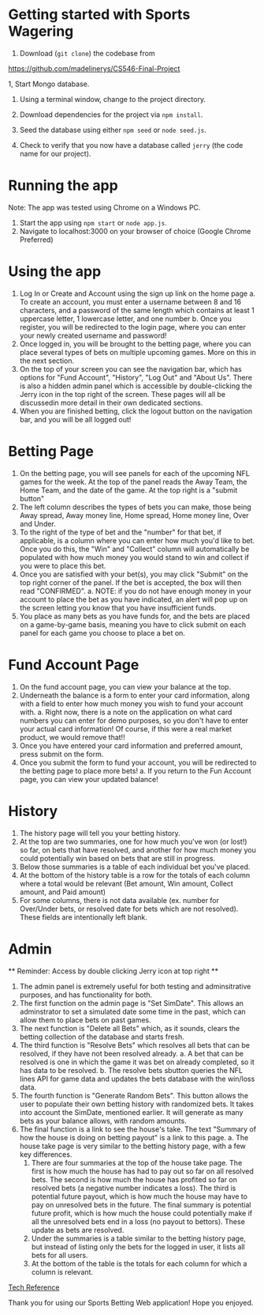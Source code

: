 # Getting started with Sports Wagering

1. Download (`git clone`) the codebase from 

  <a href="https://github.com/madelinerys/CS546-Final-Project">
  https://github.com/madelinerys/CS546-Final-Project</a>

1, Start Mongo database.

1. Using a terminal window, change to the project directory.

1. Download dependencies for the project via `npm install`.

1. Seed the database using either `npm seed` or `node seed.js`.

1. Check to verify that you now have a database called `jerry` (the code name
for our project). 

# Running the app

Note: The app was tested using Chrome on a Windows PC.

1. Start the app using `npm start` or `node app.js`.
2. Navigate to localhost:3000 on your browser of choice (Google Chrome Preferred)

# Using the app
1. Log In or Create and Account using the sign up link on the home page
    a. To create an account, you must enter a username between 8 and 16 characters, and a password of the same length which contains at least 1 uppercase letter, 1 lowercase letter, and one number
    b. Once you register, you will be redirected to the login page, where you can enter your newly created username and password!
2. Once logged in, you will be brought to the betting page, where you can place several types of bets on multiple upcoming games. More on this in the next section.
3. On the top of your screen you can see the navigation bar, which has options for "Fund Account",  "History", "Log Out" and "About Us". There is also a hidden admin panel which is accessible by double-clicking the Jerry icon in the top right of the screen. These pages will all be discussedin more detail in their own dedicated sections.
4. When you are finished betting, click the logout button on the navigation bar, and you will be all logged out!

# Betting Page
1. On the betting page, you will see panels for each of the upcoming NFL games for the week. At the top of the panel reads the Away Team, the Home Team, and the date of the game. At the top right is a "submit button" 
2. The left column describes the types of bets you can make, those being Away spread, Away money line, Home spread, Home money line, Over and Under.
3. To the right of the type of bet and the "number" for that bet, if applicable, is a column where you can enter how much you'd like to bet. Once you do this, the "Win" and "Collect" column will automatically be populated with how much money you would stand to win and collect if you were to place this bet.
4. Once you are satisfied with your bet(s), you may click "Submit" on the top right corner of the panel. If the bet is accepted, the box will then read "CONFIRMED". 
    a. NOTE: if you do not have enough money in your account to place the bet as you have indicated, an alert will pop up on the screen letting you know that you have insufficient funds.
5. You place as many bets as you have funds for, and the bets are placed on a game-by-game basis, meaning you have to click submit on each panel for each game you choose to place a bet on.

# Fund Account Page
1. On the fund account page, you can view your balance at the top.
2. Underneath the balance is a form to enter your card information, along with a field to enter how much money you wish to fund your account with.
    a. Right now, there is a note on the application on what card numbers you can enter for demo purposes, so you don't have to enter your actual card information! Of course, if this were a real market product, we would remove that!!
3. Once you have entered your card information and preferred amount, press submit on the form.
4. Once you submit the form to fund your account, you will be redirected to the betting page to place more bets!
    a. If you return to the Fun Account page, you can view your updated balance!

# History
1. The history page will tell you your betting history. 
2. At the top are two summaries, one for how much you've won (or lost!) so far, on bets that have resolved, and another for how much money you could potentially win based on bets that are still in progress.
3. Below those summaries is a table of each individual bet you've placed. 
4. At the bottom of the history table is a row for the totals of each column where a total would be relevant (Bet amount, Win amount, Collect amount, and Paid amount)
5. For some columns, there is not data available (ex. number for Over/Under bets, or resolved date for bets which are not resolved). These fields are intentionally left blank.

# Admin
** Reminder: Access by double clicking Jerry icon at top right **
1. The admin panel is extremely useful for both testing and adminsitrative purposes, and has functionality for both.
2. The first function on the admin page is "Set SimDate". This allows an adminstrator to set a simulated date some time in the past, which can allow them to place bets on past games.
3. The next function is "Delete all Bets" which, as it sounds, clears the betting collection of the database and starts fresh.
4. The third function is "Resolve Bets" which resolves all bets that can be resolved, if they have not been resolved already.
    a. A bet that can be resolved is one in which the game it was bet on already completed, so it has data to be resolved.
    b. The resolve bets sbutton queries the NFL lines API for game data and updates the bets database with the win/loss data.
5. The fourth function is "Generate Random Bets". This button allows the user to populate their own betting history with randomized bets. It takes into account the SimDate, mentioned earlier. It will generate as many bets as your balance allows, with random amounts.
6. The final function is a link to see the house's take. The text "Summary of how the house is doing on betting payout" is a link to this page.
    a. The house take page is very similar to the betting history page, with a few key differences. 
      1. There are four summaries at the top of the house take page. The first is how much the house has had to pay out so far on all resolved bets. The second is how much the house has profited so far on resolved bets (a negative number indicates a loss). The third is potential future payout, which is how much the house may have to pay on unresolved bets in the future. The final summary is potential future profit, which is how much the house could potentially make if all the unresolved bets end in a loss (no payout to bettors). These update as bets are resolved.
      2. Under the summaries is a table similar to the betting history page, but instead of listing only the bets for the logged in user, it lists all bets for all users.
      3. At the bottom of the table is the totals for each column for which a column is relevant. 

<a href="doc/TechnicalReferenceSportsWagering.md">Tech Reference</a>

Thank you for using our Sports Betting Web application! Hope you enjoyed. 
